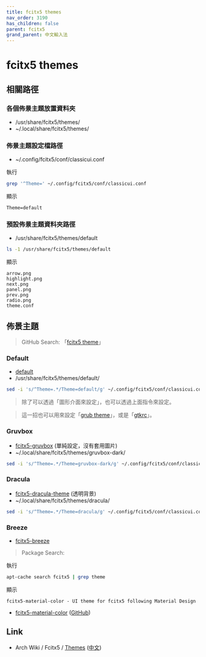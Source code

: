 ```yaml
---
title: fcitx5 themes
nav_order: 3190
has_children: false
parent: fcitx5
grand_parent: 中文輸入法
---
```



# fcitx5 themes


## 相關路徑

### 各個佈景主題放置資料夾

* /usr/share/fcitx5/themes/
* ~/.local/share/fcitx5/themes/

### 佈景主題設定檔路徑

* ~/.config/fcitx5/conf/classicui.conf

執行

``` sh
grep '^Theme=' ~/.config/fcitx5/conf/classicui.conf
```

顯示

```
Theme=default
```

### 預設佈景主題資料夾路徑

* /usr/share/fcitx5/themes/default

``` sh
ls -1 /usr/share/fcitx5/themes/default
```

顯示

```
arrow.png
highlight.png
next.png
panel.png
prev.png
radio.png
theme.conf
```


## 佈景主題

> GitHub Search: 「[fcitx5 theme](https://github.com/search?q=fcitx5+theme&type=Repositories)」

### Default

* [default](https://github.com/fcitx/fcitx5/tree/master/src/ui/classic/themes/default)
* /usr/share/fcitx5/themes/default/

``` sh
sed -i 's/^Theme=.*/Theme=default/g' ~/.config/fcitx5/conf/classicui.conf
```

> 除了可以透過「圖形介面來設定」，也可以透過上面指令來設定。

> 這一招也可以用來設定「[grub theme](https://github.com/samwhelp/note-about-grub/blob/gh-pages/_demo/project/grubrc-profile/grubrc-theme-ctrl/gen/grubrc-theme-ctrl/Section/Sys/Grub.sh#L313)」，或是「[gtkrc](https://github.com/samwhelp/note-about-ubuntu/blob/gh-pages/_demo/adjustment/part/gtk-config/gtk3/prototype-dracula.sh)」。


### Gruvbox

* [fcitx5-gruvbox](https://github.com/c25vdw/fcitx5-gruvbox) (單純設定，沒有套用圖片)
* ~/.local/share/fcitx5/themes/gruvbox-dark/

``` sh
sed -i 's/^Theme=.*/Theme=gruvbox-dark/g' ~/.config/fcitx5/conf/classicui.conf
```

### Dracula

* [fcitx5-dracula-theme](https://github.com/drbbr/fcitx5-dracula-theme) (透明背景)
* ~/.local/share/fcitx5/themes/dracula/

``` sh
sed -i 's/^Theme=.*/Theme=dracula/g' ~/.config/fcitx5/conf/classicui.conf
```


### Breeze

* [fcitx5-breeze](https://github.com/scratch-er/fcitx5-breeze)


> Package Search:

執行

``` sh
apt-cache search fcitx5 | grep theme
```

顯示

```
fcitx5-material-color - UI theme for fcitx5 following Material Design
```

* [fcitx5-material-color](https://packages.ubuntu.com/jammy/fcitx5-material-color) ([GitHub](https://github.com/hosxy/Fcitx5-Material-Color))


## Link

* Arch Wiki / Fcitx5 / [Themes](https://wiki.archlinux.org/title/Fcitx5#Themes) ([中文](https://wiki.archlinux.org/title/Fcitx5_(%E7%AE%80%E4%BD%93%E4%B8%AD%E6%96%87)#%E4%B8%BB%E9%A2%98%E5%92%8C%E5%A4%96%E8%A7%82))
